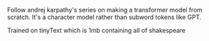 Follow andrej karpathy's series on making a transformer model from scratch.
It's a character model rather than subword tokens like GPT.

Trained on tinyText which is 1mb containing all of shakespeare
